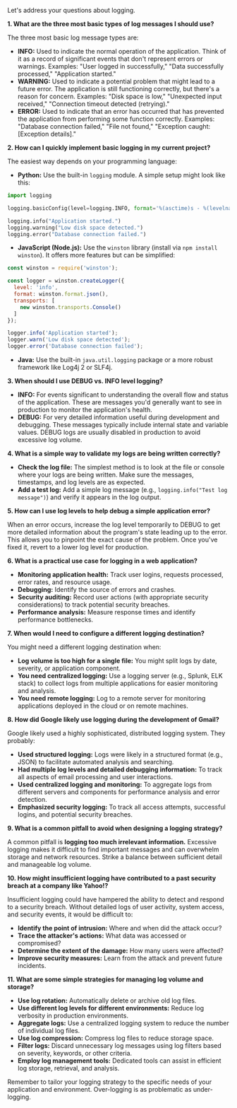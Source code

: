 Let's address your questions about logging.

**1. What are the three most basic types of log messages I should use?**

The three most basic log message types are:

* **INFO:**  Used to indicate the normal operation of the application.  Think of it as a record of significant events that don't represent errors or warnings.  Examples: "User logged in successfully," "Data successfully processed," "Application started."
* **WARNING:** Used to indicate a potential problem that might lead to a future error.  The application is still functioning correctly, but there's a reason for concern. Examples: "Disk space is low," "Unexpected input received," "Connection timeout detected (retrying)."
* **ERROR:** Used to indicate that an error has occurred that has prevented the application from performing some function correctly.  Examples: "Database connection failed," "File not found," "Exception caught: [Exception details]."


**2. How can I quickly implement basic logging in my current project?**

The easiest way depends on your programming language:

* **Python:** Use the built-in `logging` module.  A simple setup might look like this:

```python
import logging

logging.basicConfig(level=logging.INFO, format='%(asctime)s - %(levelname)s - %(message)s')

logging.info("Application started.")
logging.warning("Low disk space detected.")
logging.error("Database connection failed.")
```

* **JavaScript (Node.js):** Use the `winston` library (install via `npm install winston`).  It offers more features but can be simplified:

```javascript
const winston = require('winston');

const logger = winston.createLogger({
  level: 'info',
  format: winston.format.json(),
  transports: [
    new winston.transports.Console()
  ]
});

logger.info('Application started');
logger.warn('Low disk space detected');
logger.error('Database connection failed');
```

* **Java:** Use the built-in `java.util.logging` package or a more robust framework like Log4j 2 or SLF4j.


**3. When should I use DEBUG vs. INFO level logging?**

* **INFO:**  For events significant to understanding the overall flow and status of the application.  These are messages you'd generally want to see in production to monitor the application's health.
* **DEBUG:** For very detailed information useful during development and debugging.  These messages typically include internal state and variable values.  DEBUG logs are usually disabled in production to avoid excessive log volume.


**4. What is a simple way to validate my logs are being written correctly?**

* **Check the log file:** The simplest method is to look at the file or console where your logs are being written.  Make sure the messages, timestamps, and log levels are as expected.
* **Add a test log:**  Add a simple log message (e.g., `logging.info("Test log message")`) and verify it appears in the log output.


**5. How can I use log levels to help debug a simple application error?**

When an error occurs, increase the log level temporarily to DEBUG to get more detailed information about the program's state leading up to the error.  This allows you to pinpoint the exact cause of the problem.  Once you've fixed it, revert to a lower log level for production.


**6. What is a practical use case for logging in a web application?**

* **Monitoring application health:** Track user logins, requests processed, error rates, and resource usage.
* **Debugging:** Identify the source of errors and crashes.
* **Security auditing:** Record user actions (with appropriate security considerations) to track potential security breaches.
* **Performance analysis:**  Measure response times and identify performance bottlenecks.


**7. When would I need to configure a different logging destination?**

You might need a different logging destination when:

* **Log volume is too high for a single file:** You might split logs by date, severity, or application component.
* **You need centralized logging:** Use a logging server (e.g., Splunk, ELK stack) to collect logs from multiple applications for easier monitoring and analysis.
* **You need remote logging:**  Log to a remote server for monitoring applications deployed in the cloud or on remote machines.


**8. How did Google likely use logging during the development of Gmail?**

Google likely used a highly sophisticated, distributed logging system.  They probably:

* **Used structured logging:**  Logs were likely in a structured format (e.g., JSON) to facilitate automated analysis and searching.
* **Had multiple log levels and detailed debugging information:** To track all aspects of email processing and user interactions.
* **Used centralized logging and monitoring:** To aggregate logs from different servers and components for performance analysis and error detection.
* **Emphasized security logging:**  To track all access attempts, successful logins, and potential security breaches.


**9. What is a common pitfall to avoid when designing a logging strategy?**

A common pitfall is **logging too much irrelevant information.**  Excessive logging makes it difficult to find important messages and can overwhelm storage and network resources.  Strike a balance between sufficient detail and manageable log volume.


**10. How might insufficient logging have contributed to a past security breach at a company like Yahoo!?**

Insufficient logging could have hampered the ability to detect and respond to a security breach.  Without detailed logs of user activity, system access, and security events, it would be difficult to:

* **Identify the point of intrusion:** Where and when did the attack occur?
* **Trace the attacker's actions:** What data was accessed or compromised?
* **Determine the extent of the damage:** How many users were affected?
* **Improve security measures:**  Learn from the attack and prevent future incidents.


**11. What are some simple strategies for managing log volume and storage?**

* **Use log rotation:**  Automatically delete or archive old log files.
* **Use different log levels for different environments:**  Reduce log verbosity in production environments.
* **Aggregate logs:**  Use a centralized logging system to reduce the number of individual log files.
* **Use log compression:**  Compress log files to reduce storage space.
* **Filter logs:**  Discard unnecessary log messages using log filters based on severity, keywords, or other criteria.
* **Employ log management tools:**  Dedicated tools can assist in efficient log storage, retrieval, and analysis.

Remember to tailor your logging strategy to the specific needs of your application and environment.  Over-logging is as problematic as under-logging.
